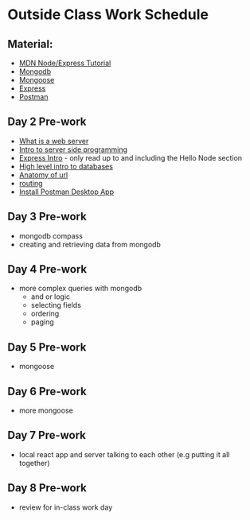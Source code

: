# Outside Class Work Schedule

## Material:

- [MDN Node/Express Tutorial](https://developer.mozilla.org/en-US/docs/Learn/Server-side/Express_Nodejs)
- [Mongodb](https://www.mongodb.com/docs/manual/introduction/)
- [Mongoose](https://mongoosejs.com/)
- [Express](https://expressjs.com/)
- [Postman](https://postman.com)

## Day 2 Pre-work

- [What is a web server](https://developer.mozilla.org/en-US/docs/Learn/Common_questions/What_is_a_web_server)
- [Intro to server side programming](https://developer.mozilla.org/en-US/docs/Learn/Server-side/First_steps/Introduction)
- [Express Intro](https://developer.mozilla.org/en-US/docs/Learn/Server-side/Express_Nodejs/Introduction) - only read up to and including the Hello Node section
- [High level intro to databases](https://medium.com/@rwilliams_bv/intro-to-databases-for-people-who-dont-know-a-whole-lot-about-them-a64ae9af712)
- [Anatomy of url](https://kinsta.com/knowledgebase/what-is-a-url/)
- [routing](https://expressjs.com/en/guide/routing.html)
- [Install Postman Desktop App](https://postman.com)

## Day 3 Pre-work

- mongodb compass
- creating and retrieving data from mongodb

## Day 4 Pre-work

- more complex queries with mongodb
  - and or logic
  - selecting fields
  - ordering
  - paging

## Day 5 Pre-work

- mongoose

## Day 6 Pre-work

- more mongoose

## Day 7 Pre-work

- local react app and server talking to each other (e.g putting it all together)

## Day 8 Pre-work

- review for in-class work day
